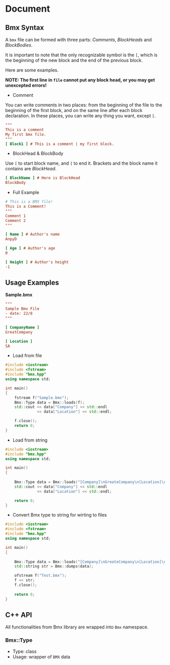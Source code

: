 # Document
## Bmx Syntax
A `bmx` file can be formed with three parts: *Comments*, *BlockHeads* and *BlockBodies*.

It is important to note that the only recognizable symbol is the `[`, which is the beginning of the new block and the end of the previous block.

Here are some examples.

**NOTE: The first line in `file` cannot put any block head, or you may get unexcepted errors!**

- Comment

 You can write comments in two places: from the beginning of the file to the beginning of the first block, and on the same line after each block declaration. In these places, you can write any thing you want, except `[`.

```ini
"""
This is a comment
My first bmx file.
"""
[ Block1 ] # This is a comment | my first block.
```

- BlockHead & BlockBody

Use `[` to start block name, and `]` to end it. Brackets and the block name it contains are *BlockHead*.

```ini
[ BlockName ] # Here is BlockHead
BlockBody
```

- Full Example
```ini
# This is a BMX file!
This is a Comment!
"""
Comment 1
Comment 2
"""

[ Name ] # Author's name
AnpyD

[ Age ] # Author's age
0

[ Height ] # Author's height
-1
```

## Usage Examples
**Sample.bmx**
```ini
"""
Sample Bmx File
- date: 22/8
"""

[ CompanyName ]
GreatCompany

[ Location ]
SA
```

- Load from file
```c++
#include <iostream>
#include <fstream>
#include "bmx.hpp"
using namespace std;

int main()
{
    fstream f("Sample.bmx");
    Bmx::Type data = Bmx::loads(f);
    std::cout << data["Company"] << std::endl
              << data["Location"] << std::endl;

    f.close();
    return 0;
}
```

- Load from string
```c++
#include <iostream>
#include "bmx.hpp"
using namespace std;

int main()
{
    
    Bmx::Type data = Bmx::loads("[Company]\nGreateCompany\n[Location]\nLA");
    std::cout << data["Company"] << std::endl
              << data["Location"] << std::endl;

    return 0;
}
```

- Convert Bmx type to string for wirting to files
```c++
#include <iostream>
#include <fstream>
#include "bmx.hpp"
using namespace std;

int main()
{
    
    Bmx::Type data = Bmx::loads("[Company]\nGreateCompany\n[Location]\nLA");
    std::string str = Bmx::dumps(data);

    ofstream f("Test.bmx");
    f << str;
    f.close();
    
    return 0;
}
```


## C++ API
All functionalities from Bmx library are wrapped into `Bmx` namespace.

### Bmx::Type
- Type: class
- Usage: wrapper of `BMX` data
